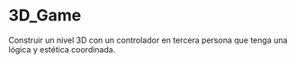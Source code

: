 # 3D_Game
Construir un nivel 3D con un controlador en tercera persona que tenga una lógica y estética coordinada. 
